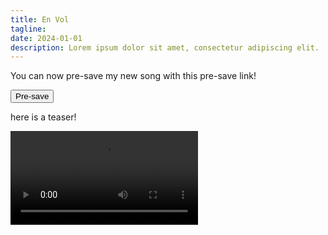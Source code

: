 ```yaml
---
title: En Vol
tagline: 
date: 2024-01-01
description: Lorem ipsum dolor sit amet, consectetur adipiscing elit.
---
```


You can now pre-save my new song with this pre-save link!  

<a href="https://distrokid.com/hyperfollow/christiaanbloo/en-vol-2">
    <button>Pre-save</button>
</a>

here is a teaser!

<video controls>
    <source src="./en-vol-teaser-horizontal.mp4" type="video/mp4" />
</video>
